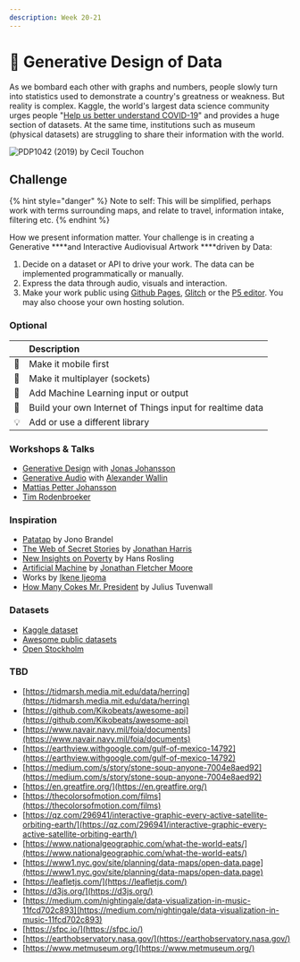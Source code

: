 ```yaml
---
description: Week 20-21
---
```


# 🥈 Generative Design of Data

As we bombard each other with graphs and numbers, people slowly turn into statistics used to demonstrate a country's greatness or weakness. But reality is complex. Kaggle, the world's largest data science community urges people "[Help us better understand COVID-19](https://www.kaggle.com/covid19)" and provides a huge section of datasets. At the same time, institutions such as museum \(physical datasets\) are struggling to share their information with the world.

![PDP1042 \(2019\) by Cecil Touchon](https://images.squarespace-cdn.com/content/v1/5121025ce4b0b5151b71b786/1587991997817-K592QZN1MTBQUR1OMV7I/ke17ZwdGBToddI8pDm48kFlmZVLI_h5iwDtzHvYVhn8UqsxRUqqbr1mOJYKfIPR7LoDQ9mXPOjoJoqy81S2I8PaoYXhp6HxIwZIk7-Mi3Tsic-L2IOPH3Dwrhl-Ne3Z25N5wYEm9Bnn-MuukSh7Gs-BafdBJ9OF5xSQ0E6qo_IWbtxPRH917Fz9Qv_NunPol/Screenshot+2020-04-27+at+13.52.41.jpg?format=1000w)

## Challenge

{% hint style="danger" %}
Note to self: This will be simplified, perhaps work with terms surrounding maps, and relate to travel, information intake, filtering etc. 
{% endhint %}

How we present information matter. Your challenge is in creating a Generative ****and Interactive Audiovisual Artwork ****driven by Data:

1. Decide on a dataset or API to drive your work. The data can be implemented programmatically or manually.
2. Express the data through audio, visuals and interaction.
3. Make your work public using [Github Pages](https://pages.github.com/), [Glitch](http://glitch.com/) or the [P5 editor](https://editor.p5js.org/). You may also choose your own hosting solution.

### Optional

|  | Description |
| :--- | :--- |
| 📱 | Make it mobile first |
| 🤼 | Make it multiplayer \(sockets\) |
| 📖 | Add Machine Learning input or output |
| 🤖 | Build your own Internet of Things input for realtime data |
| 💡 | Add or use a different library |

### Workshops & Talks

* [Generative Design](../info/workshops.md#generative-design) with [Jonas Johansson](../info/talks.md#jonas-johansson-industry-leader)
* [Generative Audio](../info/workshops.md#generative-audio) with [Alexander Wallin](../info/talks.md#alexander-wallin)
* [Mattias Petter Johansson](../info/talks.md#mattias-petter-johansson-fun-fun-function)
* [Tim Rodenbroeker](../info/talks.md#tim-rodenbroeker)

### Inspiration

* [Patatap](https://patatap.com/) by Jono Brandel
* [The Web of Secret Stories](https://www.ted.com/talks/jonathan_harris_the_web_s_secret_stories) by [Jonathan Harris](http://number27.org/)
* [New Insights on Poverty](https://www.ted.com/talks/hans_rosling_new_insights_on_poverty) by Hans Rosling
* [Artificial Machine](https://www.polygonfuture.com/akm) by [Jonathan Fletcher Moore](https://www.polygonfuture.com/)
* Works by [Ikene Ijeoma](https://studioijeoma.com/)
* [How Many Cokes Mr. President](https://howmanycokesmrpresident.com/) by Julius Tuvenwall

### Datasets

* [Kaggle dataset](https://www.kaggle.com/datasets)
* [Awesome public datasets](https://github.com/awesomedata/awesome-public-datasets)
* [Open Stockholm](https://dataportalen.stockholm.se/dataportalen/)

### TBD

* [https://tidmarsh.media.mit.edu/data/herring](https://tidmarsh.media.mit.edu/data/herring)
* [https://github.com/Kikobeats/awesome-api](https://github.com/Kikobeats/awesome-api)
* [https://www.navair.navy.mil/foia/documents](https://www.navair.navy.mil/foia/documents)
* [https://earthview.withgoogle.com/gulf-of-mexico-14792](https://earthview.withgoogle.com/gulf-of-mexico-14792)
* [https://medium.com/s/story/stone-soup-anyone-7004e8aed92](https://medium.com/s/story/stone-soup-anyone-7004e8aed92)
* [https://en.greatfire.org/](https://en.greatfire.org/)
* [https://thecolorsofmotion.com/films](https://thecolorsofmotion.com/films)
* [https://qz.com/296941/interactive-graphic-every-active-satellite-orbiting-earth/](https://qz.com/296941/interactive-graphic-every-active-satellite-orbiting-earth/)
* [https://www.nationalgeographic.com/what-the-world-eats/](https://www.nationalgeographic.com/what-the-world-eats/)
* [https://www1.nyc.gov/site/planning/data-maps/open-data.page](https://www1.nyc.gov/site/planning/data-maps/open-data.page)
* [https://leafletjs.com/](https://leafletjs.com/)
* [https://d3js.org/](https://d3js.org/)
* [https://medium.com/nightingale/data-visualization-in-music-11fcd702c893](https://medium.com/nightingale/data-visualization-in-music-11fcd702c893)
* [https://sfpc.io/](https://sfpc.io/)
* [https://earthobservatory.nasa.gov/](https://earthobservatory.nasa.gov/)
* [https://www.metmuseum.org/](https://www.metmuseum.org/)

